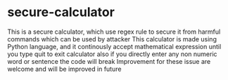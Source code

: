 # secure-calculator
This is a secure calculator, which use regex rule to secure it from harmful commands which can be used by attacker
This calculator is made using Python language, and it continously accept mathematical expression until you type quit to exit calculator also if you directly enter any non numeric word or sentence the code will break
Improvement for these issue are welcome and will be improved in future

